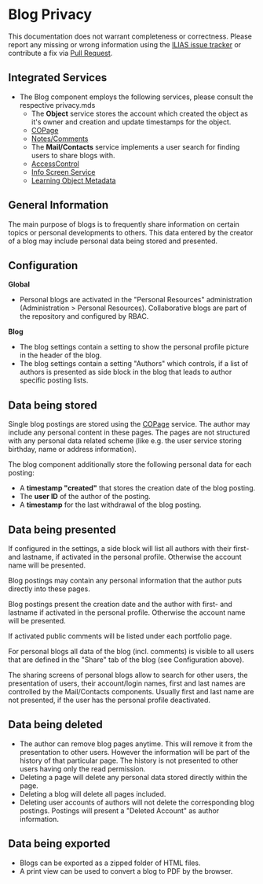 # Blog Privacy

This documentation does not warrant completeness or correctness. Please report any
missing or wrong information using the [ILIAS issue tracker](https://mantis.ilias.de)
or contribute a fix via [Pull Request](../../docs/development/contributing.md#pull-request-to-the-repositories).

## Integrated Services

- The Blog component employs the following services, please consult the respective privacy.mds
    - The **Object** service stores the account which created the
      object as it's owner and creation and update timestamps for the
      object.
    - [COPage](../COPage/PRIVACY.md)
    - [Notes/Comments](../Notes/PRIVACY.md)
    - The **Mail/Contacts** service implements a user search for finding users to share blogs with.
    - [AccessControl](../AccessControl/PRIVACY.md)
    - [Info Screen Service](../InfoScreen/PRIVACY.md)
    - [Learning Object Metadata](../../../components/ILIAS/MetaData/Privacy.md)

## General Information

The main purpose of blogs is to frequently share information on certain topics or personal developments to others. This data entered by the creator of a blog may include personal data being stored and presented.

## Configuration

**Global**

- Personal blogs are activated in the "Personal Resources" administration (Administration > Personal Resources). Collaborative blogs are part of the repository and configured by RBAC.

**Blog**

- The blog settings contain a setting to show the personal profile picture in the header of the blog.
- The blog settings contain a setting "Authors" which controls, if a list of authors is presented as side block in the blog that leads to author specific posting lists.

## Data being stored

Single blog postings are stored using the [COPage](../../components/ILIAS/COPage/PRIVACY.md) service. The author may include any personal content in these pages. The pages are not structured with any personal data related scheme (like e.g. the user service storing birthday, name or address information).

The blog component additionally store the following personal data for each posting:
- A **timestamp "created"** that stores the creation date of the blog posting.
- The **user ID** of the author of the posting.
- A **timestamp** for the last withdrawal of the blog posting.

## Data being presented

If configured in the settings, a side block will list all authors with their first- and lastname, if activated in the personal profile. Otherwise the account name will be presented.

Blog postings may contain any personal information that the author puts directly into these pages.

Blog postings present the creation date and the author with first- and lastname if activated in the personal profile. Otherwise the account name will be presented.

If activated public comments will be listed under each portfolio page.

For personal blogs all data of the blog (incl. comments) is visible to all users that are defined in the "Share" tab of the blog (see Configuration above).

The sharing screens of personal blogs allow to search for other users, the presentation of users, their account/login names, first and last names are controlled by the Mail/Contacts components. Usually first and last name are not presented, if the user has the personal profile deactivated.

## Data being deleted

- The author can remove blog pages anytime. This will remove it from the presentation to other users. However the information will be part of the history of that particular page. The history is not presented to other users having only the read permission.
- Deleting a page will delete any personal data stored directly within the page.
- Deleting a blog will delete all pages included.
- Deleting user accounts of authors will not delete the corresponding blog postings. Postings will present a "Deleted Account" as author information.

## Data being exported

- Blogs can be exported as a zipped folder of HTML files.
- A print view can be used to convert a blog to PDF by the browser.
